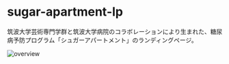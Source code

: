 # sugar-apartment-lp
筑波大学芸術専門学群と筑波大学病院のコラボレーションにより生まれた、糖尿病予防プログラム「シュガーアパートメント」のランディングページ。

<img alt="overview" src="https://user-images.githubusercontent.com/48097323/145955621-2f7f69d3-cf65-4c79-bbed-db57c0d4705e.png">
